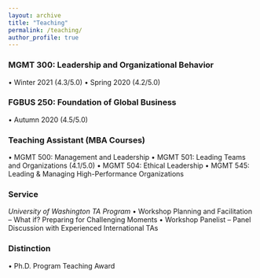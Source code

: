 ```yaml
---
layout: archive
title: "Teaching"
permalink: /teaching/
author_profile: true
---
```


### MGMT 300: Leadership and Organizational Behavior
•	Winter 2021 (4.3/5.0)
•	Spring 2020 (4.2/5.0)

### FGBUS 250: Foundation of Global Business
•	Autumn 2020 (4.5/5.0)

### Teaching Assistant (MBA Courses)
•	MGMT 500: Management and Leadership
•	MGMT 501: Leading Teams and Organizations (4.1/5.0)
•	MGMT 504: Ethical Leadership
•	MGMT 545: Leading & Managing High-Performance Organizations 

### Service
_University of Washington TA Program_
•	Workshop Planning and Facilitation – What if? Preparing for Challenging Moments
•	Workshop Panelist – Panel Discussion with Experienced International TAs

### Distinction
•	Ph.D. Program Teaching Award 
